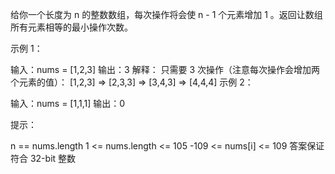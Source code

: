 给你一个长度为 n 的整数数组，每次操作将会使 n - 1 个元素增加 1 。返回让数组所有元素相等的最小操作次数。

示例 1：

输入：nums = [1,2,3]
输出：3
解释：
只需要 3 次操作（注意每次操作会增加两个元素的值）：
[1,2,3] => [2,3,3] => [3,4,3] => [4,4,4]
示例 2：

输入：nums = [1,1,1]
输出：0

提示：

n == nums.length
1 <= nums.length <= 105
-109 <= nums[i] <= 109
答案保证符合 32-bit 整数
